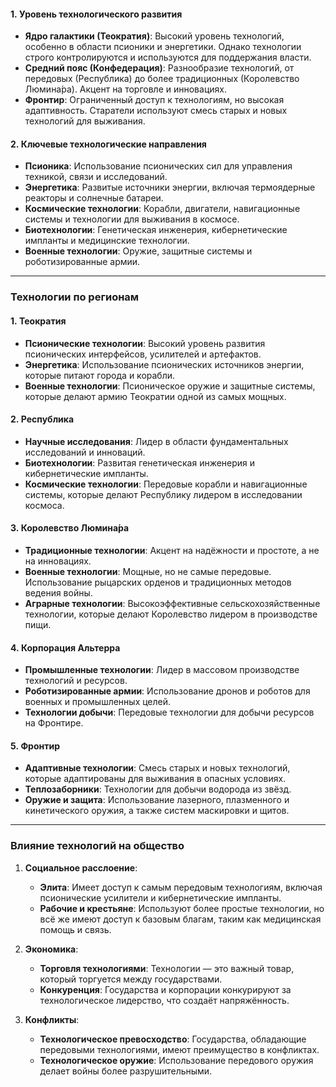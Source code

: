 #### 1. **Уровень технологического развития**

- **Ядро галактики (Теократия)**: Высокий уровень технологий, особенно в области псионики и энергетики. Однако технологии строго контролируются и используются для поддержания власти.
- **Средний пояс (Конфедерация)**: Разнообразие технологий, от передовых (Республика) до более традиционных (Королевство Люмина́ра). Акцент на торговле и инновациях.
- **Фронтир**: Ограниченный доступ к технологиям, но высокая адаптивность. Старатели используют смесь старых и новых технологий для выживания.

#### 2. **Ключевые технологические направления**

- **Псионика**: Использование псионических сил для управления техникой, связи и исследований.
- **Энергетика**: Развитые источники энергии, включая термоядерные реакторы и солнечные батареи.
- **Космические технологии**: Корабли, двигатели, навигационные системы и технологии для выживания в космосе.
- **Биотехнологии**: Генетическая инженерия, кибернетические импланты и медицинские технологии.
- **Военные технологии**: Оружие, защитные системы и роботизированные армии.

---

### **Технологии по регионам**

#### 1. **Теократия**

- **Псионические технологии**: Высокий уровень развития псионических интерфейсов, усилителей и артефактов.
- **Энергетика**: Использование псионических источников энергии, которые питают города и корабли.
- **Военные технологии**: Псионическое оружие и защитные системы, которые делают армию Теократии одной из самых мощных.

#### 2. **Республика**

- **Научные исследования**: Лидер в области фундаментальных исследований и инноваций.
- **Биотехнологии**: Развитая генетическая инженерия и кибернетические импланты.
- **Космические технологии**: Передовые корабли и навигационные системы, которые делают Республику лидером в исследовании космоса.

#### 3. **Королевство Люмина́ра**

- **Традиционные технологии**: Акцент на надёжности и простоте, а не на инновациях.
- **Военные технологии**: Мощные, но не самые передовые. Использование рыцарских орденов и традиционных методов ведения войны.
- **Аграрные технологии**: Высокоэффективные сельскохозяйственные технологии, которые делают Королевство лидером в производстве пищи.

#### 4. **Корпорация Альтерра**

- **Промышленные технологии**: Лидер в массовом производстве технологий и ресурсов.
- **Роботизированные армии**: Использование дронов и роботов для военных и промышленных целей.
- **Технологии добычи**: Передовые технологии для добычи ресурсов на Фронтире.

#### 5. **Фронтир**

- **Адаптивные технологии**: Смесь старых и новых технологий, которые адаптированы для выживания в опасных условиях.
- **Теплозаборники**: Технологии для добычи водорода из звёзд.
- **Оружие и защита**: Использование лазерного, плазменного и кинетического оружия, а также систем маскировки и щитов.

---

### **Влияние технологий на общество**

1. **Социальное расслоение**:
    - **Элита**: Имеет доступ к самым передовым технологиям, включая псионические усилители и кибернетические импланты.
    - **Рабочие и крестьяне**: Используют более простые технологии, но всё же имеют доступ к базовым благам, таким как медицинская помощь и связь.
    
2. **Экономика**:
    - **Торговля технологиями**: Технологии — это важный товар, который торгуется между государствами.
    - **Конкуренция**: Государства и корпорации конкурируют за технологическое лидерство, что создаёт напряжённость.
    
3. **Конфликты**:
    - **Технологическое превосходство**: Государства, обладающие передовыми технологиями, имеют преимущество в конфликтах.
    - **Технологическое оружие**: Использование передового оружия делает войны более разрушительными.